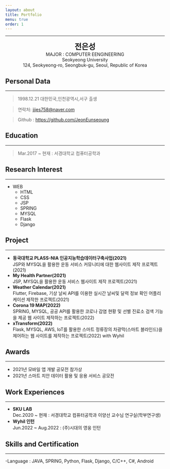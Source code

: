 ```yaml
---
layout: about
title: Portfolio
menu: true
order: 1
---
```


* * *
<center>
<span style=
"font-size:170%;
font-weight:bold">
전은성
</span>
</center>

<center>MAJOR : COMPUTER EENGINEERING</center>

<center>Seokyeong University</center>

<center>124, Seokyeong-ro, Seongbuk-gu, Seoul, Republic of Korea</center>

## Personal Data
---
> 1998.12.21 대한민국,인천광역시,서구 출생

> 연락처: jjjes758@naver.com

> Github : <a href="https://github.com/JeonEunseoung">https://github.com/JeonEunseoung</a>


## Education
---
> Mar.2017 ~ 현재 : 서경대학교 컴퓨터공학과


## Research Interest
---

* WEB
    + HTML
    + CSS
    + JSP
    + SPRING
    + MYSQL
    + Flask
    + Django


## Project
---

* **동국대학교 PLASS-NIA 인공지능학습데이터구축사업(2021)**<br>
JSP와 MYSQL을 활용한 운동 서비스 커뮤니티에 대한 웹사이트 제작 프로젝트(2021)<br>
* **My Health Partner(2021)**<br>
JSP, MYSQL을 활용한 운동 서비스 웹사이트 제작 프로젝트(2021)<br>
* **Weather Calendar(2021)**<br>
Flutter, Firebase, 기상 날씨 API를 이용한 실시간 날씨및 달력 정보 확인 어플리케이션 제작한 프로젝트(2021)<br>
* **Corona 19 MAP(2022)**<br>
SPRING, MYSQL, 공공 API를 활용한 코로나 감염 현황 및 선별 진료소 검색 기능을 제공 웹 사이트 제작하는 프로젝트(2022)<br>
* **xTransform(2022)**<br>
Flask, MYSQL, AWS, IoT를 활용한 스마트 정류장의 차광막(스마트 블라인드)을 제어하는 웹 사이트를 제작하는 프로젝트(2022) with Wyhil<br>

## Awards
---
- 2021년 모바일 앱 개발 공모전 참가상
- 2021년 스마트 치안 데이터 활용 및 응용 서비스 공모전
## Work Experiences
---
* **SKU LAB**<br>
Dec.2020 ~ 현재 : 서경대학교 컴퓨터공학과 이양선 교수님 연구실(학부연구생)<br>
* **Wyhil 인턴**<br>
Jun.2022 ~ Aug.2022 : (주)시대의 영웅 인턴<br>

## Skills and Certification
---
-Language : JAVA, SPRING, Python, Flask, Django, C/C++, C#, Android 




